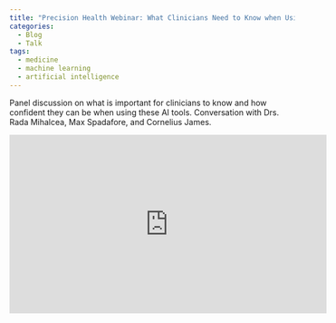 ```yaml
---
title: "Precision Health Webinar: What Clinicians Need to Know when Using AI"
categories:
  - Blog
  - Talk
tags:
  - medicine
  - machine learning
  - artificial intelligence
---
```



Panel discussion on what is important for clinicians to know and how confident they can be when using these AI tools. Conversation with Drs. Rada Mihalcea, Max Spadafore, and Cornelius James.

<iframe width="560" height="315" src="https://www.youtube.com/embed/aWYNj6eZWls" title="YouTube video player" frameborder="0" allow="accelerometer; autoplay; clipboard-write; encrypted-media; gyroscope; picture-in-picture; web-share" allowfullscreen></iframe>
